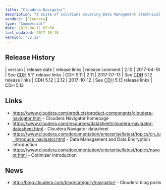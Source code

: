 ```yaml
---
title: "Cloudera Navigator"
description: "A suite of solutions covering Data Management (technical metadata management, lineage, cluster activity and analytics, cluster audit and automated policy actions), Data Encryption (filesystem level encryption, key management and integration with HDFS transparent encryption), and a solution for identifying SQL workloads that are candidates for migration to Hadoop and then optimising these once on Hadoop (Optimizer) build around the Cloudera CDH Hadoop distribution.  All products are commercial closed source products, that are only available with an appropriate Cloudera Enterprise licence."
vendors: [Cloudera]
type: "Commercial"
date: 2017-04-11 07:30
last_updated: 2017-10-18
version: "v2.12"
---
```

## Release History

| version | release date | release links | release comment
| 2.10 | 2017-04-18 | See [CDH](/technologies/cloudera-cdh/) 5.11 release links | CDH 5.11
| 2.11 | 2017-07-13 | See [CDH](/technologies/cloudera-cdh/) 5.12 release links | CDH 5.12
| 2.12 | 2017-10-12 | See [CDH](/technologies/cloudera-cdh/) 5.13 release links | CDH 5.13

## Links

* <https://www.cloudera.com/products/product-components/cloudera-navigator.html> - Cloudera Navigator homepage
* <https://www.cloudera.com/resources/datasheet/cloudera-navigator-datasheet.html> - Cloudera Navigator datasheet
* <https://www.cloudera.com/documentation/enterprise/latest/topics/cn_iu_introduce_navigator.html> - Data Management and Data Encryption introduction
* <https://www.cloudera.com/documentation/enterprise/latest/topics/navopt.html> - Optimizer introduction

## News

* <http://blog.cloudera.com/blog/category/navigator/> - Cloudera blog posts